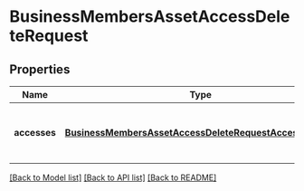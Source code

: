 # BusinessMembersAssetAccessDeleteRequest

## Properties
Name | Type | Description | Notes
------------ | ------------- | ------------- | -------------
**accesses** | [**BusinessMembersAssetAccessDeleteRequestAccessesInner**](business_members_asset_access_delete_request_accesses_inner.md) | List of members asset access to be deleted | [default to null]

[[Back to Model list]](../README.md#documentation-for-models) [[Back to API list]](../README.md#documentation-for-api-endpoints) [[Back to README]](../README.md)


